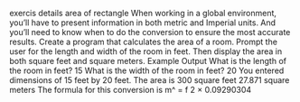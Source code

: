 exercis details
area of rectangle
When working in a global environment, you’ll have to
present information in both metric and Imperial units. And
you’ll need to know when to do the conversion to ensure
the most accurate results.
Create a program that calculates the area of a room. Prompt
the user for the length and width of the room in feet. Then
display the area in both square feet and square meters.
Example Output
What is the length of the room in feet? 15
What is the width of the room in feet? 20
You entered dimensions of 15 feet by 20 feet.
The area is
300 square feet
27.871 square meters
The formula for this conversion is
m^ = f
2
× 0.09290304
